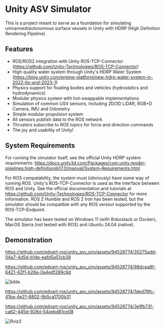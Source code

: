 # Unity ASV Simulator
This is a project meant to serve as a foundation for simulating unmanned/autonomous surface vessels in Unity with HDRP (High Definition Rendering Pipeline).

## Features
- ROS/ROS2 integration with Unity ROS-TCP-Connector (https://github.com/Unity-Technologies/ROS-TCP-Connector)
- High quality water system through Unity's HDRP Water System (https://blog.unity.com/engine-platform/new-hdrp-water-system-in-2022-lts-and-2023-1)
- Physics support for floating bodies and vehicles (hydrostatics and hydrodynamics)
- Modular physics system with hot-swappable implementations
- Simulation of common USV sensors, including 2D/3D LiDAR, RGB+D Camera, IMU and Odometry
- Simple modular propulsion system
- All sensors publish data to the ROS network
- Thrusters subscribe to ROS topics for force and direction commands
- The joy and usability of Unity!

## System Requirements
For running the simulator itself, see the official Unity HDRP system requirements: https://docs.unity3d.com/Packages/com.unity.render-pipelines.high-definition@17.0/manual/System-Requirements.html

For ROS compatability, the system must (obviously) have some way of running ROS. Unity's ROS-TCP-Connector is used as the interface between ROS and Unity. See the official documentation and tutorials at https://github.com/Unity-Technologies/ROS-TCP-Connector for more information. ROS 2 Humble and ROS 2 Iron has been tested, but the simulator should be compatible with any ROS version supported by the ROS-TCP-Endpoint.


The simulator has been tested on Windows 11 (with Robostack or Docker), MacOS Sierra (not tested with ROS) and Ubuntu 24.04 (native). 



## Demonstration
https://github.com/edvart-ros/unity_asv_sim/assets/94528774/35275add-04a7-4d5d-b1de-eafd5a51cb38

https://github.com/edvart-ros/unity_asv_sim/assets/94528774/98dcea8f-6421-42f1-b26a-0a4edf289c9d

![bilde](https://github.com/edvart-ros/unity_asv_sim/assets/94528774/e7928355-eacf-41d1-8bfe-dcd7cc979207)

https://github.com/edvart-ros/unity_asv_sim/assets/94528774/1ded79fc-41ba-4e21-8802-9b5ca1700b31


https://github.com/edvart-ros/unity_asv_sim/assets/94528774/3e1fb73f-ca62-445d-928d-54aebd81ce08

![Rviz2](https://github.com/edvart-ros/unity_asv_sim/assets/94528774/64f98b1c-11b4-4faf-a298-57d26e832072)
